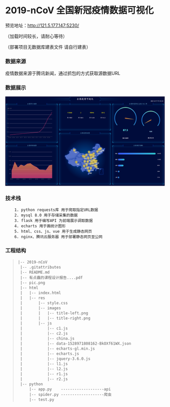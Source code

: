 # 2019-nCoV 全国新冠疫情数据可视化



预览地址：http://121.5.177.147:5230/

（加载时间较长，请耐心等待）

（部署项目无数据库建表文件 请自行建表）

### 数据来源

疫情数据来源于腾讯新闻，通过抓包的方式获取源数据URL

### 数据展示

![展示图](https://github.com/dddddkio/2019-nCoV/blob/main/pic.png?) 

### 技术栈

        1. python requests库 用于爬取指定URL数据
        2. mysql 8.0 用于存储采集的数据     
        3. flask 用于编写API 为前端展示调取数据
        4. echarts 用于画统计图形
        5. html、css、js、vue 用于生成静态网页
        6. nginx、腾讯云服务器 用于部署静态网页至公网

### 工程结构

> ```
> |-- 2019-nCoV
>  |-- .gitattributes
>  |-- README.md
>  |-- 有点蠢的课程设计报告....pdf
>  |-- pic.png
>  |-- html
>  |   |-- index.html
>  |   |-- res
>  |       |-- style.css
>  |       |-- images
>  |       |   |-- title-left.png
>  |       |   |-- title-right.png
>  |       |-- js
>  |           |-- c1.js
>  |           |-- c2.js
>  |           |-- china.js
>  |           |-- data-1528971808162-BkOXf61WX.json
>  |           |-- echarts-gl.min.js
>  |           |-- echarts.js
>  |           |-- jquery-3.6.0.js
>  |           |-- l1.js
>  |           |-- l2.js
>  |           |-- r1.js
>  |           |-- r2.js
>  |-- python
>      |-- app.py    -------------------api       
>      |-- spider.py -------------------爬虫
>      |-- test.py
> 
> ```
>
> 
>

